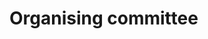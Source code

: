 # Organising committee

<!-- LIST OF ORGANIZERS -->
<!-- The list of the organizers is built using the CSV file [oc.csv] -->
